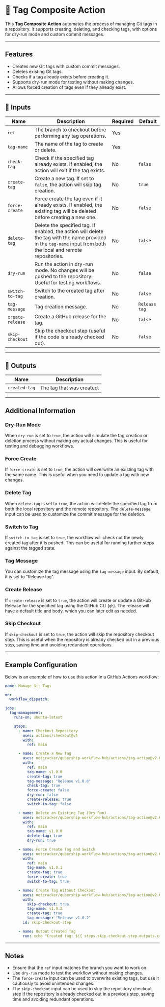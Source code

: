 # 🚀 Tag Composite Action

This **Tag Composite Action** automates the process of managing Git tags in a repository. It supports creating, deleting, and checking tags, with options for dry-run mode and custom commit messages.

---

## Features

- Creates new Git tags with custom commit messages.
- Deletes existing Git tags.
- Checks if a tag already exists before creating it.
- Supports dry-run mode for testing without making changes.
- Allows forced creation of tags even if they already exist.

---

## 📌 Inputs

| Name               | Description                                                                 | Required | Default                     |
| ------------------ | --------------------------------------------------------------------------- | -------- | --------------------------- |
| `ref`              | The branch to checkout before performing any tag operations.               | Yes      |                             |
| `tag-name`         | The name of the tag to create or delete.                                    | Yes      |                             |
| `check-tag`        | Check if the specified tag already exists. If enabled, the action will exit if the tag exists. | No       | `false`                     |
| `create-tag`       | Create a new tag. If set to `false`, the action will skip tag creation.     | No       | `true`                      |
| `force-create`     | Force create the tag even if it already exists. If enabled, the existing tag will be deleted before creating a new one. | No       | `false`                     |
| `delete-tag`       | Delete the specified tag. If enabled, the action will delete the tag with the name provided in the `tag-name` input from both the local and remote repositories. | No       | `false`                     |
| `dry-run`          | Run the action in dry-run mode. No changes will be pushed to the repository. Useful for testing workflows. | No       | `false`                     |
| `switch-to-tag`    | Switch to the created tag after creation.                                   | No       | `false`                     |
| `tag-message`      | Tag creation message.                                                       | No       | `Release tag`               |
| `create-release`   | Create a GitHub release for the tag.                                        | No       | `false`                     |
| `skip-checkout`    | Skip the checkout step (useful if the code is already checked out).         | No       | `false`                     |

---

## 📌 Outputs

| Name               | Description                                                                 |
| ------------------ | --------------------------------------------------------------------------- |
| `created-tag`      | The tag that was created.                                                  |

---

## Additional Information

### Dry-Run Mode

When `dry-run` is set to `true`, the action will simulate the tag creation or deletion process without making any actual changes. This is useful for testing and debugging workflows.

### Force Create

If `force-create` is set to `true`, the action will overwrite an existing tag with the same name. This is useful when you need to update a tag with new changes.

### Delete Tag

When `delete-tag` is set to `true`, the action will delete the specified tag from both the local repository and the remote repository. The `delete-message` input can be used to customize the commit message for the deletion.

### Switch to Tag

If `switch-to-tag` is set to `true`, the workflow will check out the newly created tag after it is pushed. This can be useful for running further steps against the tagged state.

### Tag Message

You can customize the tag message using the `tag-message` input. By default, it is set to "Release tag".

### Create Release

If `create-release` is set to `true`, the action will create or update a GitHub Release for the specified tag using the GitHub CLI (`gh`). The release will have a default title and body, which you can later edit as needed.

### Skip Checkout

If `skip-checkout` is set to `true`, the action will skip the repository checkout step. This is useful when the repository is already checked out in a previous step, saving time and avoiding redundant operations.

---

## Example Configuration

Below is an example of how to use this action in a GitHub Actions workflow:

```yaml
name: Manage Git Tags

on:
  workflow_dispatch:

jobs:
  tag-management:
    runs-on: ubuntu-latest

    steps:
      - name: Checkout Repository
        uses: actions/checkout@v4
        with:
          ref: main

      - name: Create a New Tag
        uses: netcracker/qubership-workflow-hub/actions/tag-action@v2.0.1
        with:
          ref: main
          tag-name: v1.0.0
          create-tag: true
          tag-message: "Release v1.0.0"
          check-tag: true
          force-create: false
          dry-run: false
          create-release: true
          switch-to-tag: false

      - name: Delete an Existing Tag (Dry Run)
        uses: netcracker/qubership-workflow-hub/actions/tag-action@v2.0.1
        with:
          ref: main
          tag-name: v1.0.0
          delete-tag: true
          dry-run: true

      - name: Force Create Tag and Switch
        uses: netcracker/qubership-workflow-hub/actions/tag-action@v2.0.1
        with:
          ref: main
          tag-name: v1.0.1
          create-tag: true
          force-create: true
          switch-to-tag: true

      - name: Create Tag Without Checkout
        uses: netcracker/qubership-workflow-hub/actions/tag-action@v2.0.1
        with:
          skip-checkout: true
          tag-name: v1.0.2
          create-tag: true
          tag-message: "Release v1.0.2"
        id: skip-checkout-step

      - name: Output Created Tag
        run: echo "Created tag: ${{ steps.skip-checkout-step.outputs.created-tag }}"
```

---

## Notes

- Ensure that the `ref` input matches the branch you want to work on.
- Use `dry-run` mode to test the workflow without making changes.
- The `force-create` input can be used to overwrite existing tags, but use it cautiously to avoid unintended changes.
- The `skip-checkout` input can be used to skip the repository checkout step if the repository is already checked out in a previous step, saving time and avoiding redundant operations.